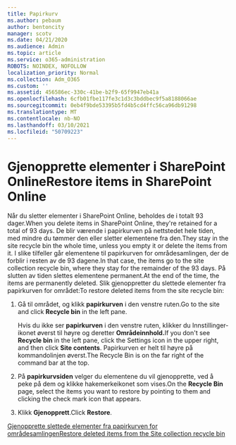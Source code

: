 ```yaml
---
title: Papirkurv
ms.author: pebaum
author: bentoncity
manager: scotv
ms.date: 04/21/2020
ms.audience: Admin
ms.topic: article
ms.service: o365-administration
ROBOTS: NOINDEX, NOFOLLOW
localization_priority: Normal
ms.collection: Adm_O365
ms.custom: ''
ms.assetid: 456586ec-330c-41be-b2f9-65f9947eb41a
ms.openlocfilehash: 6cfb01fbe117fe3c1d3c3bddbec9f5a8188066ae
ms.sourcegitcommit: 0eb4f9bde53395b5fd4b5cd4ffc56ca96db91298
ms.translationtype: MT
ms.contentlocale: nb-NO
ms.lasthandoff: 03/10/2021
ms.locfileid: "50709223"
---
```

# <a name="restore-items-in-sharepoint-online"></a><span data-ttu-id="ff0bb-102">Gjenopprette elementer i SharePoint Online</span><span class="sxs-lookup"><span data-stu-id="ff0bb-102">Restore items in SharePoint Online</span></span>

<span data-ttu-id="ff0bb-103">Når du sletter elementer i SharePoint Online, beholdes de i totalt 93 dager.</span><span class="sxs-lookup"><span data-stu-id="ff0bb-103">When you delete items in SharePoint Online, they're retained for a total of 93 days.</span></span> <span data-ttu-id="ff0bb-104">De blir værende i papirkurven på nettstedet hele tiden, med mindre du tømmer den eller sletter elementene fra den.</span><span class="sxs-lookup"><span data-stu-id="ff0bb-104">They stay in the site recycle bin the whole time, unless you empty it or delete the items from it.</span></span> <span data-ttu-id="ff0bb-105">I slike tilfeller går elementene til papirkurven for områdesamlingen, der de forblir i resten av de 93 dagene.</span><span class="sxs-lookup"><span data-stu-id="ff0bb-105">In that case, the items go to the site collection recycle bin, where they stay for the remainder of the 93 days.</span></span> <span data-ttu-id="ff0bb-106">På slutten av tiden slettes elementene permanent.</span><span class="sxs-lookup"><span data-stu-id="ff0bb-106">At the end of the time, the items are permanently deleted.</span></span> <span data-ttu-id="ff0bb-107">Slik gjenoppretter du slettede elementer fra papirkurven for området:</span><span class="sxs-lookup"><span data-stu-id="ff0bb-107">To restore deleted items from the site recycle bin:</span></span>
  
1. <span data-ttu-id="ff0bb-108">Gå til området, og klikk **papirkurven** i den venstre ruten.</span><span class="sxs-lookup"><span data-stu-id="ff0bb-108">Go to the site and click **Recycle bin** in the left pane.</span></span> 
    
    <span data-ttu-id="ff0bb-109">Hvis du ikke ser **papirkurven** i den venstre ruten, klikker du Innstillinger-ikonet øverst til høyre og deretter **Områdeinnhold.**</span><span class="sxs-lookup"><span data-stu-id="ff0bb-109">If you don't see **Recycle bin** in the left pane, click the Settings icon in the upper right, and then click **Site contents**.</span></span> <span data-ttu-id="ff0bb-110">Papirkurven er helt til høyre på kommandolinjen øverst.</span><span class="sxs-lookup"><span data-stu-id="ff0bb-110">The Recycle Bin is on the far right of the command bar at the top.</span></span>
    
2. <span data-ttu-id="ff0bb-111">På **papirkurvsiden** velger du elementene du vil gjenopprette, ved å peke på dem og klikke hakemerkeikonet som vises.</span><span class="sxs-lookup"><span data-stu-id="ff0bb-111">On the **Recycle Bin** page, select the items you want to restore by pointing to them and clicking the check mark icon that appears.</span></span> 
    
3. <span data-ttu-id="ff0bb-112">Klikk **Gjenopprett**.</span><span class="sxs-lookup"><span data-stu-id="ff0bb-112">Click **Restore**.</span></span>
    
[<span data-ttu-id="ff0bb-113">Gjenopprette slettede elementer fra papirkurven for områdesamlingen</span><span class="sxs-lookup"><span data-stu-id="ff0bb-113">Restore deleted items from the Site collection recycle bin</span></span>](https://support.microsoft.com/office/restore-items-in-the-recycle-bin-that-were-deleted-from-sharepoint-or-teams-6df466b6-55f2-4898-8d6e-c0dff851a0be)
  

